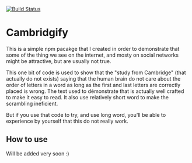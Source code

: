 [![Build Status](https://travis-ci.org/weber-gregoire/cambridgify.svg?branch=master)](https://travis-ci.org/weber-gregoire/cambridgify)

# Cambridgify

This is a simple npm pacakge that I created in order to demonstrate that some of the thing we see on the internet, and mosty on social networks might be attractive, but are usually not true.

This one bit of code is used to show that the "study from Cambridge" (that actually do not exists) saying that the human brain do not care about the order of letters in a word as long as the first and last letters are correctly placed is wrong.
The text used to démonstrate that is actually well crafted to make it easy to read. It also use relatively short word to make the scrambling ineficient.

But if you use that code to try, and use long word, you'll be able to experience by yourself that this do not really work.

## How to use

Will be added very soon :)